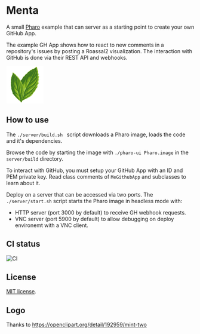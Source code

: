 # Menta

A small [Pharo](https://pharo.org/) example that can server as a starting point to create your own GitHub App. 

The example GH App shows how to react to new comments in a repository's issues by posting a Roassal2 visualization. The interaction with GitHub is done via their REST API and webhooks.

<img src="assets/mint.png" alt="logo" width="100"/>

## How to use

The `./server/build.sh ` script downloads a Pharo image, loads the code and it's dependencies. 

Browse the code by starting the image with `./pharo-ui Pharo.image` in the `server/build` directory.

To interact with GitHub, you must setup your GitHub App with an ID and PEM private key. Read class comments of `MeGithubApp` and subclasses to learn about it.

Deploy on a server that can be accessed via two ports. The `./server/start.sh` script starts the Pharo image in headless mode with: 
- HTTP server (port 3000 by default) to receive GH webhook requests.
- VNC server (port 5900 by default) to allow debugging on deploy environemt with a VNC client.

## CI status

![CI](https://github.com/tinchodias/menta-pharo-bot/workflows/CI/badge.svg)

## License

[MIT license](https://mit-license.org/).

## Logo

Thanks to https://openclipart.org/detail/192959/mint-two
